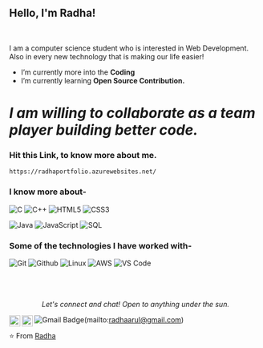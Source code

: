 ### <h2>Hello, I'm Radha!
  </br>


I am a computer science  student who is interested in Web Development. Also in every new technology that is making our life easier!

-  I’m currently more into the **Coding**
-  I’m currently learning **Open Source Contribution.**


# *I am willing to collaborate as a team player building better code.*

### Hit this Link, to know more about me.
```
https://radhaportfolio.azurewebsites.net/
```

### I know more about- </br>
![C](https://img.shields.io/badge/-C-000000?style=for-the-badge&logo=C)
![C++](https://img.shields.io/badge/-C++-000000?style=for-the-badge&logo=C%2B%2B&logoColor=00599C)
![HTML5](https://img.shields.io/badge/-HTML5-000000?style=for-the-badge&logo=HTML5)
![CSS3](https://img.shields.io/badge/-CSS3-000000?style=for-the-badge&logo=CSS3)

![Java](https://img.shields.io/badge/-Java-000000?style=for-the-badge&logo=Java&logoColor=007396)
![JavaScript](https://img.shields.io/badge/-JavaScript-000000?style=for-the-badge&logo=javascript)
![SQL](https://img.shields.io/badge/-SQL-000000?style=for-the-badge&logo=MySQL)

### Some of the technologies I have worked with-</br>
![Git](http://img.shields.io/badge/-Git-000000?style=for-the-badge&logo=Git)
![Github](http://img.shields.io/badge/-Github-000000?style=for-the-badge&logo=Github&logoColor=green)
![Linux](http://img.shields.io/badge/-Linux-000000?style=for-the-badge&logo=linux)
![AWS](http://img.shields.io/badge/-AWS-000000?style=for-the-badge&logo=Amazon-aws&logoColor=cyan)
![VS Code](http://img.shields.io/badge/-VS%20Code-000000?style=for-the-badge&logo=Visual-studio-code&logoColor=blue)
</br></br></br></br>


<p align="center">
  <i>Let's connect and chat! Open to anything under the sun.</i>
</p>


  <a href="https://www.linkedin.com/in/radha-manickam/">
    <img align="left" alt="Radha's Linkdein" width="22px" src="https://cdn.jsdelivr.net/npm/simple-icons@v3/icons/linkedin.svg" />
  </a>
<a href="https://github.com/RadhaArul">
  <img align="left" alt="Radha's Github" width="22px" src="https://cdn.jsdelivr.net/npm/simple-icons@v3/icons/github.svg" />
</a>
  
 ![Gmail Badge](https://img.shields.io/badge/-Gmail-c14438?style=flat-square&logo=Gmail&logoColor=white&link=mailto:radhaarul@gmail.com)(mailto:radhaarul@gmail.com)



⭐️ From [Radha](https://github.com/RadhaArul)
